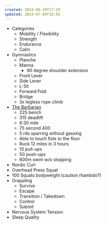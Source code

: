 ```yaml
---
created: 2024-06-28T17:29
updated: 2024-07-09T10:55
---
```

- Categories
	- Mobility / Flexibility
	- Strength
	- Endurance
	- Calm
- Gymnastics
	- Planche
	- Manna
		- 90 degree shoulder extension
	- Front Lever
	- Side Lever
	- L-Sit
	- Forward Fold
	- Bridge
	- 3x legless rope climb
- [The Barbarian](https://x.com/0xAlaric/status/1802114619030327666)
	- 225 bench
	- 315 deadlift
	- 6:30 mile
	- 75 second 400
	- 5 rds sparring without gassing
	- Able to touch fists to the floor
	- Ruck 12 miles in 3 hours
	- 10 pull-ups
	- 50 push-ups
	- 600m swim w/o stopping
- Nordic Curl
- Overhead Press Squat
- 100 Squats bodyweight (caution rhambdo?)
- Grappling
	- Survive
	- Escape
	- Transition / Takedown
	- Control
	- Submit
- Nervous System Tension
- Sleep Quality